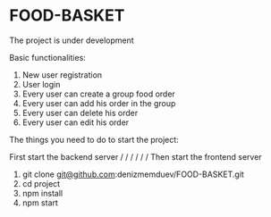 # FOOD-BASKET 

Тhe project is under development

Basic functionalities:
1. New user registration
2. User login
3. Every user can create a group food order
4. Every user can add his order in the group
5. Every user can delete his order
6. Every user can edit his order

Тhe things you need to do to start the project:

First start the backend server
/
/
/
/
/
/
Then start the frontend server
1) git clone git@github.com:denizmemduev/FOOD-BASKET.git
2) cd project
3) npm install 
4) npm start
